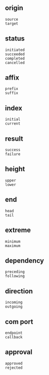 ## origin
```
source
target
```

## status
```
initiated
succeeded
completed
cancelled
```

## affix
```
prefix
suffix
```

## index
```
initial
current
```

## result
```
success
failure
```

## height
```
upper
lower
```

## end
```
head
tail
```

## extreme
```
minimum
maximum
```

## dependency
```
preceding
following
```

## direction
```
incoming
outgoing
```

## com port

```
endpoint
callback
```

## approval
```
approved
rejected
```